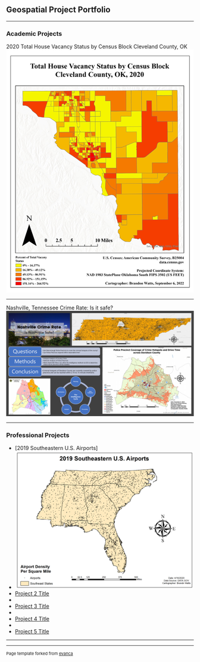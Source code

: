 ## Geospatial Project Portfolio

---

### Academic Projects 

2020 Total House Vacancy Status by Census Block Cleveland County, OK
<img src="images/VacancyStatus.pdf"/>

---
Nashville, Tennessee Crime Rate: Is it safe?
<img src="images/NashvilleCrime.pdf"/>

---

### Professional Projects

- [2019 Southeastern U.S. Airports]
- <img src="images/Map1.png"/>
- [Project 2 Title](http://example.com/)
- 
- [Project 3 Title](http://example.com/)
- 
- [Project 4 Title](http://example.com/)
- 
- [Project 5 Title](http://example.com/)

---




---
<p style="font-size:11px">Page template forked from <a href="https://github.com/evanca/quick-portfolio">evanca</a></p>
<!-- Remove above link if you don't want to attibute -->
